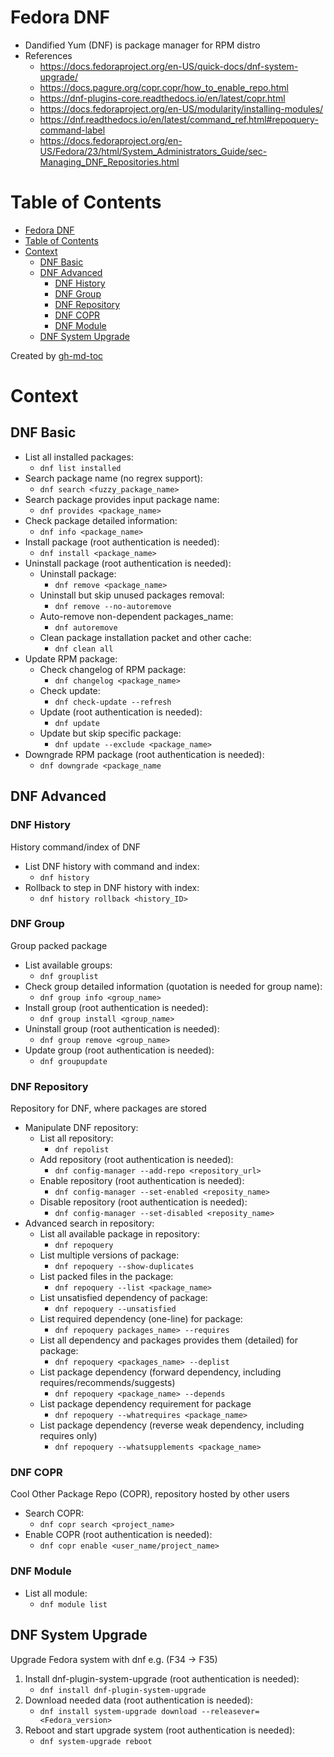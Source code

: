# Fedora DNF
- Dandified Yum (DNF) is package manager for RPM distro
- References
    - https://docs.fedoraproject.org/en-US/quick-docs/dnf-system-upgrade/
    - https://docs.pagure.org/copr.copr/how_to_enable_repo.html
    - https://dnf-plugins-core.readthedocs.io/en/latest/copr.html
    - https://docs.fedoraproject.org/en-US/modularity/installing-modules/
    - https://dnf.readthedocs.io/en/latest/command_ref.html#repoquery-command-label
    - https://docs.fedoraproject.org/en-US/Fedora/23/html/System_Administrators_Guide/sec-Managing_DNF_Repositories.html

Table of Contents
=================

* [Fedora DNF](#fedora-dnf)
* [Table of Contents](#table-of-contents)
* [Context](#context)
   * [DNF Basic](#dnf-basic)
   * [DNF Advanced](#dnf-advanced)
      * [DNF History](#dnf-history)
      * [DNF Group](#dnf-group)
      * [DNF Repository](#dnf-repository)
      * [DNF COPR](#dnf-copr)
      * [DNF Module](#dnf-module)
   * [DNF System Upgrade](#dnf-system-upgrade)

Created by [gh-md-toc](https://github.com/ekalinin/github-markdown-toc)

# Context

## DNF Basic
- List all installed packages:
    - `dnf list installed`
- Search package name (no regrex support):
    - `dnf search <fuzzy_package_name>`
- Search package provides input package name:
    - `dnf provides <package_name>`
- Check package detailed information:
    - `dnf info <package_name>`
- Install package (root authentication is needed):
    - `dnf install <package_name>`
- Uninstall package (root authentication is needed):
    - Uninstall package:
        - `dnf remove <package_name>`
    - Uninstall but skip unused packages removal:
        - `dnf remove --no-autoremove`
    - Auto-remove non-dependent packages_name:
        - `dnf autoremove`
    - Clean package installation packet and other cache:
        - `dnf clean all`
- Update RPM package:
    - Check changelog of RPM package:
        - `dnf changelog <package_name>`
    - Check update:
        - `dnf check-update --refresh`
    - Update (root authentication is needed):
        - `dnf update`
    - Update but skip specific package:
        - `dnf update --exclude <package_name>`
- Downgrade RPM package (root authentication is needed):
    - `dnf downgrade <package_name`

## DNF Advanced

### DNF History
History command/index of DNF

- List DNF history with command and index:
    - `dnf history`
- Rollback to step in DNF history with index:
    - `dnf history rollback <history_ID>`

### DNF Group
Group packed package

- List available groups:
    - `dnf grouplist`
- Check group detailed information (quotation is needed for group name):
    - `dnf group info <group_name>`
- Install group (root authentication is needed):
    - `dnf group install <group_name>`
- Uninstall group (root authentication is needed):
    - `dnf group remove <group_name>`
- Update group (root authentication is needed):
    - `dnf groupupdate`

### DNF Repository
Repository for DNF, where packages are stored

- Manipulate DNF repository:
    - List all repository:
        - `dnf repolist`
    - Add repository (root authentication is needed):
        - `dnf config-manager --add-repo <repository_url>`
    - Enable repository (root authentication is needed):
        - `dnf config-manager --set-enabled <reposity_name>`
    - Disable repository (root authentication is needed):
        - `dnf config-manager --set-disabled <reposity_name>`
- Advanced search in repository:
    - List all available package in repository:
        - `dnf repoquery`
    - List multiple versions of package:
        - `dnf repoquery --show-duplicates`
    - List packed files in the package:
        - `dnf repoquery --list <package_name>`
    - List unsatisfied dependency of package:
        - `dnf repoquery --unsatisfied`
    - List required dependency (one-line) for package:
        - `dnf repoquery packages_name> --requires`
    - List all dependency and packages provides them (detailed) for package:
        - `dnf repoquery <packages_name> --deplist`
    - List package dependency (forward dependency, including requires/recommends/suggests)
        - `dnf repoquery <package_name> --depends`
    - List package dependency requirement for package
        - `dnf repoquery --whatrequires <package_name>`
    - List package dependency (reverse weak dependency, including requires only)
        - `dnf repoquery --whatsupplements <package_name>`

### DNF COPR
Cool Other Package Repo (COPR), repository hosted by other users

- Search COPR:
    - `dnf copr search <project_name>`
- Enable COPR (root authentication is needed):
    - `dnf copr enable <user_name/project_name>`

### DNF Module
- List all module:
    - `dnf module list`

## DNF System Upgrade
Upgrade Fedora system with dnf e.g. (F34 -> F35)

1. Install dnf-plugin-system-upgrade (root authentication is needed):
    - `dnf install dnf-plugin-system-upgrade`
2. Download needed data (root authentication is needed):
    - `dnf install system-upgrade download --releasever=<Fedora_version>`
3. Reboot and start upgrade system (root authentication is needed):
    - `dnf system-upgrade reboot`
